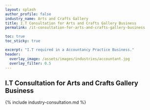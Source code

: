 ```yaml
---
layout: splash 
author_profile: false 
industry_name: Arts and Crafts Gallery
title: I.T Consultation for Arts and Crafts Gallery Business
permalink: /it-consultation-for-arts-and-crafts-gallery-business

toc: true
toc_sticky: true

excerpt: "I.T required in a Accountancy Practice Business."
header:
  overlay_image: /assets/images/industries/accountant.jpg
  overlay_filter: 0.5 
---
```


## I.T Consultation for Arts and Crafts Gallery Business

{% include industry-consultation.md %}
